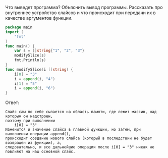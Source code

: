 Что выведет программа? Объяснить вывод программы. Рассказать про внутреннее устройство слайсов и что происходит при передачи их в качестве аргументов функции.

```go
package main
import (
	"fmt"
)
func main() {
	var s = []string{"1", "2", "3"}
	modifySlice(s)
	fmt.Println(s)
}
func modifySlice(i []string) {
	i[0] = "3"
	i = append(i, "4")
	i[1] = "5"
	i = append(i, "6")
}
```

Ответ:
```
Слайс сам по себе сылается на область памяти, где лежит массив, над которым он надстроен,
поэтому при выполнении 
    i[0] = "3"
Изменится и значение слайса в главной функции, но затем, при выполнении операции append(),
происходит создание нового слайса (который в последствии не будет возвращен из функции), а,
следовательно, и все дальнейшие операции после i[0] = "3" никак не повлияют на наш основной слайс. 
```
